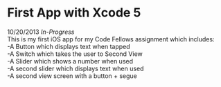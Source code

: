 First App with Xcode 5
===========
10/20/2013 *In-Progress*
<br>This is my first iOS app for my Code Fellows assignment which includes:
<br>-A Button which displays text when tapped
<br>-A Switch which takes the user to Second View
<br>-A Slider which shows a number when used
<br>-A second slider which displays text when used
<br>-A second view screen with a button + segue
